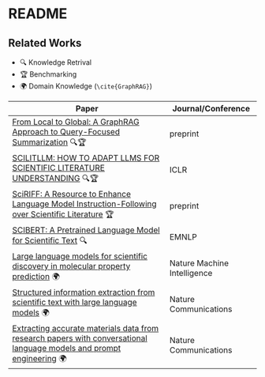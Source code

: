 # README
## Related Works
- 🔍 Knowledge Retrival
- 🏆 Benchmarking
- 🌍 Domain Knowledge (`\cite{GraphRAG}`)

| Paper | Journal/Conference |
|--|--|
| [From Local to Global: A GraphRAG Approach to Query-Focused Summarization](https://arxiv.org/abs/2404.16130) 🔍🏆 | preprint |
| [SCILITLLM: HOW TO ADAPT LLMS FOR SCIENTIFIC LITERATURE UNDERSTANDING](https://arxiv.org/abs/2408.15545) 🔍🏆 | ICLR |
| [SciRIFF: A Resource to Enhance Language Model Instruction-Following over Scientific Literature](http://arxiv.org/abs/2406.07835) 🏆 | preprint |
| [SCIBERT: A Pretrained Language Model for Scientific Text](https://arxiv.org/pdf/1903.10676) 🔍 | EMNLP |
| [Large language models for scientific discovery in molecular property prediction](https://doi.org/10.1038/s42256-025-00994-z) 🌍 | Nature Machine Intelligence |
| [Structured information extraction from scientific text with large language models](https://doi.org/10.1038/s41467-024-45563-x) 🌍 | Nature Communications |
| [Extracting accurate materials data from research papers with conversational language models and prompt engineering](https://doi.org/10.1038/s41467-024-45914-8) 🌍 | Nature Communications |
